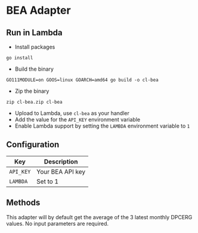 # BEA Adapter

## Run in Lambda

- Install packages

```
go install
```

- Build the binary

```
GO111MODULE=on GOOS=linux GOARCH=amd64 go build -o cl-bea
```

- Zip the binary

```
zip cl-bea.zip cl-bea
```

- Upload to Lambda, use `cl-bea` as your handler
- Add the value for the `API_KEY` environment variable
- Enable Lambda support by setting the `LAMBDA` environment variable to `1`

## Configuration

| Key | Description |
|-----|-------------|
| `API_KEY` | Your BEA API key |
| `LAMBDA` | Set to 1 |

## Methods

This adapter will by default get the average of the 3 latest monthly DPCERG values.
No input parameters are required.
